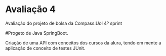 # Avaliação 4
Avaliação do projeto de bolsa da Compass.Uol 4º sprint

#Progeto de Java SpringBoot.

Criação de uma API com conceitos dos cursos da alura,
tendo em mente a aplicação de conceito de testes JUnit.
